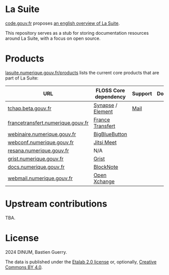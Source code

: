 # La Suite

[code.gouv.fr](https://code.gouv.fr) proposes [an english overview of
La Suite](https://code.gouv.fr/en/lasuite/).

This repository serves as a stub for storing documentation resources
around La Suite, with a focus on open source.

# Products

[lasuite.numerique.gouv.fr/products](https://lasuite.numerique.gouv.fr/products)
lists the current core products that are part of La Suite:

| URL                                                                            | FLOSS Core dependency                                                                                   | Support                            | Doc |
|--------------------------------------------------------------------------------|---------------------------------------------------------------------------------------------------------|------------------------------------|-----|
| [tchap.beta.gouv.fr](https://tchap.beta.gouv.fr)                               | [Synapse](https://github.com/matrix-org/synapse) / [Element](https://github.com/element-hq/element-web) | [Mail](support@tchap.beta.gouv.fr) |     |
| [francetransfert.numerique.gouv.fr](https://francetransfert.numerique.gouv.fr) | [France Transfert](https://code.gouv.fr/sources/#/repos?q=france+transfert)                             |                                    |     |
| [webinaire.numerique.gouv.fr](https://webinaire.numerique.gouv.fr)             | [BigBlueButton](https://code.gouv.fr/sill/detail?name=BigBlueButton)                                    |                                    |     |
| [webconf.numerique.gouv.fr](https://webconf.numerique.gouv.fr)                 | [Jitsi Meet](https://code.gouv.fr/sill/detail?name=Jitsi%20Meet)                                        |                                    |     |
| [resana.numerique.gouv.fr](https://resana.numerique.gouv.fr)                   | N/A                                                                                                     |                                    |     |
| [grist.numerique.gouv.fr](https://grist.numerique.gouv.fr)                     | [Grist](https://code.gouv.fr/sill/detail?name=Grist)                                                    |                                    |     |
| [docs.numerique.gouv.fr](https://docs.numerique.gouv.fr)                       | [BlockNote](https://github.com/TypeCellOS/BlockNote)                                                    |                                    |     |
| [webmail.numerique.gouv.fr](https://webmail.numerique.gouv.fr)                 | [Open Xchange](https://github.com/open-xchange)                                                         |                                    |     |

# Upstream contributions

TBA.
# License

2024 DINUM, Bastien Guerry.

The data is published under the [Etalab 2.0 license](LICENSES/LICENSE.Etalab-2.0.md) or, optionally, [Creative Commons BY 4.0](https://creativecommons.org/licenses/by/4.0/deed.fr).
